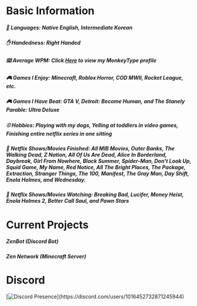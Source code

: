 # Basic Information

##### :crossed_flags: Languages: Native English, Intermediate Korean
##### :raised_hand: Handedness: Right Handed
##### :keyboard: Average WPM: Click [Here](https://monkeytype.com/profile/legitzenith) to view my MonkeyType profile
##### :video_game: Games I Enjoy: Minecraft, Roblox Horror, COD MWII, Rocket League, etc.
##### :video_game: Games I Have Beat: GTA V, Detroit: Become Human, and The Stanely Parable: Ultra Deluxe
##### :baseball: Hobbies: Playing with my dogs, Yelling at toddlers in video games, Finishing entire netflix series in one sitting
##### :movie_camera: Netflix Shows/Movies Finished: All MIB Movies, Outer Banks, The Walking Dead, Z Nation, All Of Us Are Dead, Alice In Borderland, Daybreak, Girl From Nowhere, Black Summer, Spider-Man, Don't Look Up, Squid Game, My Name, Red Notice, All The Bright Places, The Package, Extraction, Stranger Things, The 100, Manifest, The Gray Man, Day Shift, Enola Holmes, and Wednesday.
##### :movie_camera: Netflix Shows/Movies Watching: Breaking Bad, Lucifer, Money Heist, Enola Holmes 2, Better Call Saul, and Pawn Stars

# Current Projects
##### ZenBot (Discord Bot)
##### Zen Network (Minecraft Server)

# Discord
[![Discord Presence](https://lanyard.cnrad.dev/api/1016452732871245944?bg=7100ff&animated=true&idleMessage=nuking%20several%20countries.)](https://discord.com/users/1016452732871245944)
